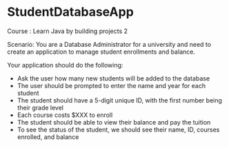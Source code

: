 # StudentDatabaseApp
Course : Learn Java by building projects 2

Scenario: You are a Database Administrator for a university and need to
create an application to manage student enrollments and balance.

Your application should do the following:
- Ask the user how many new students will be added to the database
- The user should be prompted to enter the name and year for each student
- The student should have a 5-digit unique ID, with the first number being their grade level
- Each course costs $XXX to enroll
- The student should be able to view their balance and pay the tuition
- To see the status of the student, we should see their name, ID, courses enrolled, and balance
